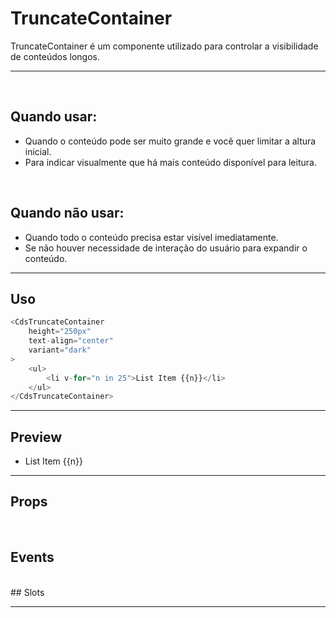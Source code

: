 # TruncateContainer

TruncateContainer é um componente utilizado para controlar a visibilidade de conteúdos longos.

---
<br>

## Quando usar:
- Quando o conteúdo pode ser muito grande e você quer limitar a altura inicial.
- Para indicar visualmente que há mais conteúdo disponível para leitura.


<br>

## Quando não usar:
- Quando todo o conteúdo precisa estar visível imediatamente.
- Se não houver necessidade de interação do usuário para expandir o conteúdo.

---

## Uso

```js
<CdsTruncateContainer
	height="250px"
	text-align="center"
	variant="dark"
>
	<ul>
		<li v-for="n in 25">List Item {{n}}</li>
	</ul>
</CdsTruncateContainer>
```

---

## Preview

<PreviewContainer>
	<CdsTruncateContainer
		v-bind="args"
		v-on="internalEvents"
	>
		<ul>
			<li v-for="n in 25">List Item {{n}}</li>
		</ul>
	</CdsTruncateContainer>
	<LogBuilder ref="logBuilderRef" :events />
</PreviewContainer>

<PlaygroundBuilder
	:args
	:component="TruncateContainer"
/>

---

## Props

<APITable
	name="CdsTruncateContainer"
	section="props"
/>
<br>

## Events

<APITable
	name="CdsTruncateContainer"
	section="events"
/>

<br>
## Slots

<APITable
	name="CdsTruncateContainer"
	section="slots"
/>

---

<script setup>
import { ref, useTemplateRef, onMounted } from 'vue';
import CdsTruncateContainer from '@/components/TruncateContainer.vue';

const logBuilder = useTemplateRef('logBuilderRef');

const events = [
	'button-click',
	'expand',
	'collapse'
];

const internalEvents = ref({});

const args = ref({
	variant: 'dark',
	textAlign: 'center',
	height: '250',
});

onMounted(() => {
	internalEvents.value = logBuilder.value.createEventListeners();
});
</script>

